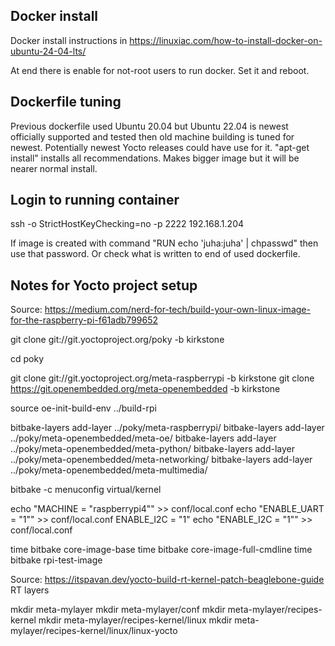 
## Docker install
Docker install instructions in https://linuxiac.com/how-to-install-docker-on-ubuntu-24-04-lts/

At end there is enable for not-root users to run docker. Set it and reboot.

## Dockerfile tuning
Previous dockerfile used Ubuntu 20.04 but Ubuntu 22.04 is newest officially supported and tested then
old machine building is tuned for newest. Potentially newest Yocto releases could have use for it.
"apt-get install" installs all recommendations. Makes bigger image but it will be nearer normal install.

## Login to running container
ssh -o StrictHostKeyChecking=no -p 2222 192.168.1.204

If image is created with command "RUN echo 'juha:juha' | chpasswd" then use that password. Or check what is written to end of used dockerfile.

## Notes for Yocto project setup

Source: https://medium.com/nerd-for-tech/build-your-own-linux-image-for-the-raspberry-pi-f61adb799652

git clone git://git.yoctoproject.org/poky -b kirkstone

cd poky

git clone git://git.yoctoproject.org/meta-raspberrypi -b kirkstone
git clone https://git.openembedded.org/meta-openembedded -b kirkstone

source oe-init-build-env ../build-rpi

bitbake-layers add-layer ../poky/meta-raspberrypi/
bitbake-layers add-layer ../poky/meta-openembedded/meta-oe/
bitbake-layers add-layer ../poky/meta-openembedded/meta-python/
bitbake-layers add-layer ../poky/meta-openembedded/meta-networking/
bitbake-layers add-layer ../poky/meta-openembedded/meta-multimedia/

 bitbake -c menuconfig virtual/kernel

echo "MACHINE = \"raspberrypi4\"" >> conf/local.conf
echo "ENABLE_UART = \"1\"" >> conf/local.conf
ENABLE_I2C = "1"
echo "ENABLE_I2C = \"1\"" >> conf/local.conf

time bitbake core-image-base
time bitbake core-image-full-cmdline
time bitbake rpi-test-image

Source: https://itspavan.dev/yocto-build-rt-kernel-patch-beaglebone-guide
 RT layers

mkdir meta-mylayer
mkdir meta-mylayer/conf
mkdir meta-mylayer/recipes-kernel
mkdir meta-mylayer/recipes-kernel/linux
mkdir meta-mylayer/recipes-kernel/linux/linux-yocto

